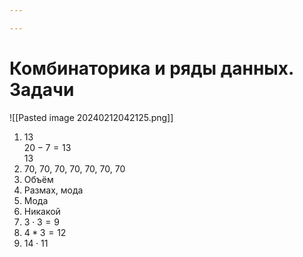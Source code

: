 ```yaml
---

---
```

# Комбинаторика и ряды данных. Задачи
![[Pasted image 20240212042125.png]]
1. $13$<br>$20-7 = 13$<br>$13$
2. 70, 70, 70, 70, 70, 70, 70
3. Объём
4. Размах, мода
5. Мода
6. Никакой
7. $3 \cdot 3 = 9$
8. $4 * 3 = 12$
9. $14 \cdot 11$